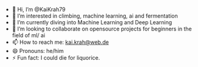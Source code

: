 - 👋 Hi, I’m @KaiKrah79
- 👀 I’m interested in climbing, machine learning, ai and fermentation
- 🌱 I’m currently diving into Machine Learning and Deep Learning
- 💞️ I’m looking to collaborate on opensource projects for beginners in the field of ml/ ai
- 📫 How to reach me: kai.krah@web.de
- 😄 Pronouns: he/him
- ⚡ Fun fact: I could die for liquorice.

<!---
KaiKrah79/KaiKrah79 is a ✨ special ✨ repository because its `README.md` (this file) appears on your GitHub profile.
You can click the Preview link to take a look at your changes.
--->
